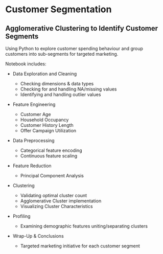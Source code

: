 # Customer Segmentation 

## Agglomerative Clustering to Identify Customer Segments

Using Python to explore customer spending behaviour and group customers into sub-segments for targeted marketing. 

Notebook includes:

- Data Exploration and Cleaning
    * Checking dimensions & data types
    * Checking for and handling NA/missing values
    * Identifying and handling outlier values

- Feature Engineering
    * Customer Age
    * Household Occupancy
    * Customer History Length
    * Offer Campaign Utilization

- Data Preprocessing
    * Categorical feature encoding
    * Continuous feature scaling

- Feature Reduction
    * Principal Component Analysis

- Clustering
    * Validating optimal cluster count
    * Agglomerative Cluster implementation
    * Visualizing Cluster Characteristics

- Profiling
    * Examining demographic features uniting/separating clusters

- Wrap-Up & Conclusions
    * Targeted marketing initiative for each customer segment
